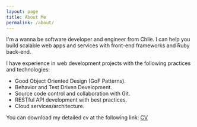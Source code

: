 ```yaml
---
layout: page
title: About Me
permalink: /about/
---
```


I'm a wanna be software developer and engineer from Chile. I can help you build scalable web apps and services 
with front-end frameworks and Ruby back-end.

I have experience in web development projects with the following practices and technologies:

* Good Object Oriented Design (GoF Patterns).
* Behavior and Test Driven Development.
* Source code control and collaboration with Git.
* RESTful API development with best practices.
* Cloud services/architecture.

You can download my detailed cv at the following link:
[CV](https://drive.google.com/open?id=0B8i1a62ON0ZCMGQ4dmRyelE4a2M)
